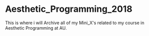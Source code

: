 # Aesthetic_Programming_2018
This is where i will Archive all of my Mini_X's related to my course in Aesthetic Programming at AU.
